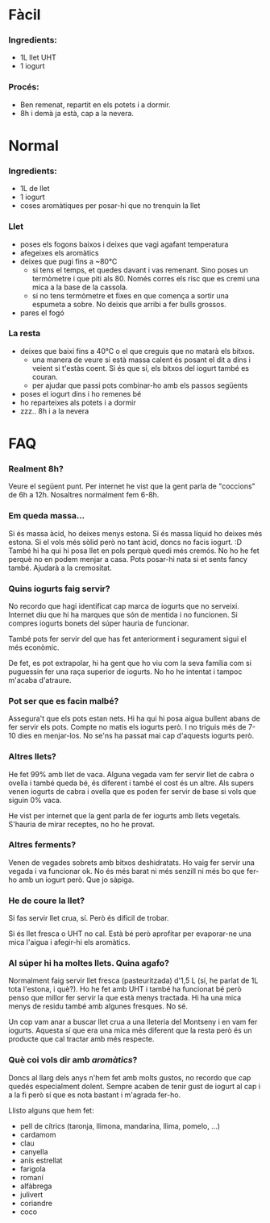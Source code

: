 # Fàcil

### Ingredients:
- 1L llet UHT
- 1 iogurt

### Procés:
- Ben remenat, repartit en els potets i a dormir.
- 8h i demà ja està, cap a la nevera.

# Normal

### Ingredients:
- 1L de llet
- 1 iogurt
- coses aromàtiques per posar-hi que no trenquin la llet

### Llet
- poses els fogons baixos i deixes que vagi agafant temperatura
- afegeixes els aromàtics
- deixes que pugi fins a ~80°C
    - si tens el temps, et quedes davant i vas remenant. Sino poses un termòmetre i que piti als 80. Només corres els risc que es cremi una mica a la base de la cassola.
    - si no tens termòmetre et fixes en que comença a sortir una espumeta a sobre. No deixis que arribi a fer bulls grossos.
- pares el fogó

### La resta
- deixes que baixi fins a 40°C o el que creguis que no matarà els bitxos.
    - una manera de veure si està massa calent és posant el dit a dins i veient si t'estàs coent. Si és que sí, els bitxos del iogurt també es couran.
    - per ajudar que passi pots combinar-ho amb els passos següents
- poses el iogurt dins i ho remenes bé
- ho reparteixes als potets i a dormir
- zzz.. 8h i a la nevera

# FAQ
### Realment 8h?
Veure el següent punt. Per internet he vist que la gent parla de "coccions" de 6h a 12h. Nosaltres normalment fem 6-8h.

### Em queda massa...
Si és massa àcid, ho deixes menys estona. Si és massa líquid ho deixes més estona. Si el vols més sòlid però no tant àcid, doncs no facis iogurt. :D
També hi ha qui hi posa llet en pols perquè quedi més cremós. No ho he fet perquè no en podem menjar a casa.
Pots posar-hi nata si et sents fancy també. Ajudarà a la cremositat.

### Quins iogurts faig servir?
No recordo que hagi identificat cap marca de iogurts que no serveixi. Internet diu que hi ha marques que són de mentida i no funcionen. Si compres iogurts bonets del súper hauria de funcionar.

També pots fer servir del que has fet anteriorment i segurament sigui el més econòmic.

De fet, es pot extrapolar, hi ha gent que ho viu com la seva família com si puguessin fer una raça superior de iogurts. No ho he intentat i tampoc m'acaba d'atraure.

### Pot ser que es facin malbé?

Assegura't que els pots estan nets. Hi ha qui hi posa aigua bullent abans de fer servir els pots. Compte no matis els iogurts però.
I no triguis més de 7-10 dies en menjar-los. No se'ns ha passat mai cap d'aquests iogurts però.

### Altres llets?

He fet 99% amb llet de vaca. Alguna vegada vam fer servir llet de cabra o ovella i també queda bé, és diferent i també el cost és un altre. Als supers venen iogurts de cabra i ovella que es poden fer servir de base si vols que siguin 0% vaca.

He vist per internet que la gent parla de fer iogurts amb llets vegetals. S'hauria de mirar receptes, no ho he provat.

### Altres ferments?

Venen de vegades sobrets amb bitxos deshidratats. Ho vaig fer servir una vegada i va funcionar ok. No és més barat ni més senzill ni més bo que fer-ho amb un iogurt però. Que jo sàpiga.

### He de coure la llet?

Si fas servir llet crua, sí. Però és difícil de trobar.

Si és llet fresca o UHT no cal. Està bé però aprofitar per evaporar-ne una mica l'aigua i afegir-hi els aromàtics.

### Al súper hi ha moltes llets. Quina agafo?

Normalment faig servir llet fresca (pasteuritzada) d'1,5 L (sí, he parlat de 1L tota l'estona, i què?). Ho he fet amb UHT i també ha funcionat bé però penso que millor fer servir la que està menys tractada. Hi ha una mica menys de residu també amb algunes fresques. No sé.

Un cop vam anar a buscar llet crua a una lleteria del Montseny i en vam fer iogurts. Aquesta sí que era una mica més diferent que la resta però és un producte que cal tractar amb més respecte.

### Què coi vols dir amb _aromàtics_?

Doncs al llarg dels anys n'hem fet amb molts gustos, no recordo que cap quedés especialment dolent. Sempre acaben de tenir gust de iogurt al cap i a la fi però sí que es nota bastant i m'agrada fer-ho.

Llisto alguns que hem fet:
- pell de cítrics (taronja, llimona, mandarina, llima, pomelo, ...)
- cardamom
- clau
- canyella
- anís estrellat
- farigola
- romaní
- alfàbrega
- julivert
- coriandre
- coco
